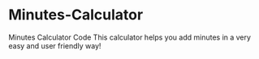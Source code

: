 # Minutes-Calculator
Minutes Calculator Code
This calculator helps you add minutes in a very easy and user friendly way!
